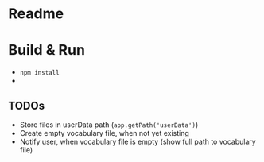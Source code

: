 # Readme

# Build & Run

* `npm install`
*

## TODOs

* Store files in userData path (`app.getPath('userData')`)
* Create empty vocabulary file, when not yet existing
* Notify user, when vocabulary file is empty (show full path to vocabulary file)
